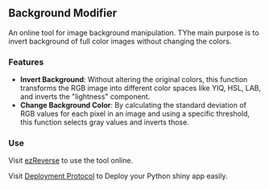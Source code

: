 ## Background Modifier

An online tool for image background manipulation. TYhe main purpose is to invert background of full color images without changing the colors.

### Features

- **Invert Background**: Without altering the original colors, this function transforms the RGB image into different color spaces like YIQ, HSL, LAB, and inverts the "lightness" component.
- **Change Background Color**: By calculating the standard deviation of RGB values for each pixel in an image and using a specific threshold, this function selects gray values and inverts those.

### Use

Visit [ezReverse](https://amsterdamstudygroup.shinyapps.io/ezreverse/) to use the tool online.

Visit [Deployment Protocol](https://github.com/Morwey/ezreverse/blob/main/PythonShinyDeployment.md) to Deploy your Python shiny app easily.
